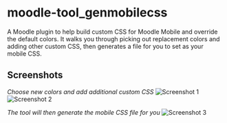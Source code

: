# moodle-tool_genmobilecss
A Moodle plugin to help build custom CSS for Moodle Mobile and override the default colors. It walks you through picking out replacement colors and adding other custom CSS, then generates a file for you to set as your mobile CSS.

## Screenshots
*Choose new colors and add additional custom CSS*
![Screenshot 1](https://raw.githubusercontent.com/sheesania/moodle-tool_genmobilecss/master/screenshot_01.png)
![Screenshot 2](https://raw.githubusercontent.com/sheesania/moodle-tool_genmobilecss/master/screenshot_02.png)

*The tool will then generate the mobile CSS file for you*
![Screenshot 3](https://raw.githubusercontent.com/sheesania/moodle-tool_genmobilecss/master/screenshot_03.png)